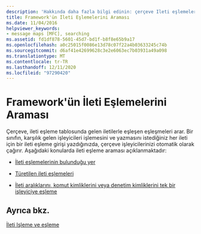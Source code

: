 ```yaml
---
description: 'Hakkında daha fazla bilgi edinin: çerçeve Ileti eşlemelerini arama'
title: Framework'ün İleti Eşlemelerini Araması
ms.date: 11/04/2016
helpviewer_keywords:
- message maps [MFC], searching
ms.assetid: fd1df878-5601-45d7-bd1f-b8f8e65b9a17
ms.openlocfilehash: a0c25015f0086e13d78c07f22a4b03633245c74b
ms.sourcegitcommit: d6af41e42699628c3e2e6063ec7b03931a49a098
ms.translationtype: MT
ms.contentlocale: tr-TR
ms.lasthandoff: 12/11/2020
ms.locfileid: "97290420"
---
```

# <a name="how-the-framework-searches-message-maps"></a>Framework'ün İleti Eşlemelerini Araması

Çerçeve, ileti eşleme tablosunda gelen iletilerle eşleşen eşleşmeleri arar. Bir sınıfın, karşılık gelen işleyicileri işlemesini ve yazmasını istediğiniz her ileti için bir ileti eşleme girişi yazdığınızda, çerçeve işleyicilerinizi otomatik olarak çağırır. Aşağıdaki konularda ileti eşleme araması açıklanmaktadır:

- [İleti eşlemelerinin bulunduğu yer](where-to-find-message-maps.md)

- [Türetilen ileti eşlemeleri](derived-message-maps.md)

- [İleti aralıklarını, komut kimliklerini veya denetim kimliklerini tek bir işleyiciye eşleme](handlers-for-message-map-ranges.md)

## <a name="see-also"></a>Ayrıca bkz.

[İleti Işleme ve eşleme](message-handling-and-mapping.md)
